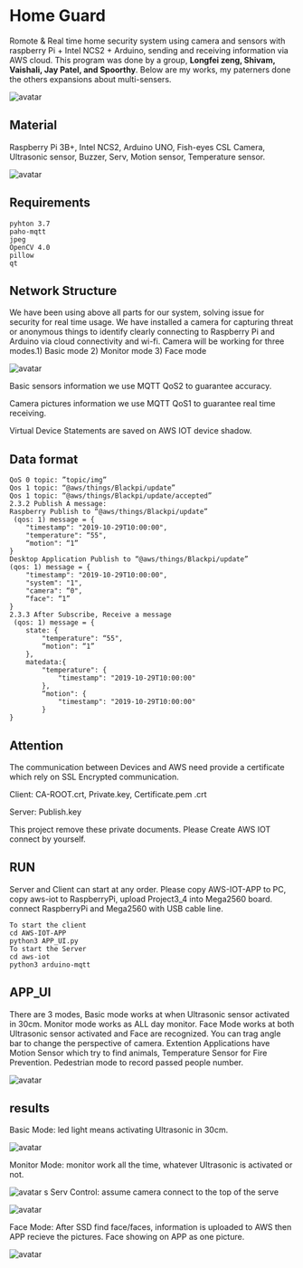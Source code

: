 # Home Guard
Romote & Real time home security system using camera and sensors with raspberry Pi + Intel NCS2 + Arduino, sending and receiving information via AWS cloud. This program was done by a group, **Longfei zeng, Shivam, Vaishali, Jay Patel, and Spoorthy**. Below are my works, my paterners done the others expansions about multi-sensers.

![avatar](./images/face.GIF)

## Material

Raspberry Pi 3B+, Intel NCS2, Arduino UNO, Fish-eyes CSL Camera, Ultrasonic sensor, Buzzer, Serv, Motion sensor, Temperature sensor.

![avatar](./images/material.png)

## Requirements
```
pyhton 3.7
paho-mqtt
jpeg
OpenCV 4.0
pillow
qt
```

## Network Structure
We have been using above all parts for our system, solving issue for security for real time usage. We have installed a camera for capturing threat or anonymous things to identify clearly connecting to Raspberry Pi and Arduino via cloud connectivity and wi-fi. Camera will be working for three modes.1) Basic mode 2) Monitor mode 3) Face mode

![avatar](./images/structure.png)

Basic sensors information we use MQTT QoS2 to guarantee accuracy.

Camera pictures information we use MQTT QoS1 to guarantee real time receiving.

Virtual Device Statements are saved on AWS IOT device shadow.

## Data format
```
QoS 0 topic: ”topic/img”
Qos 1 topic: “@aws/things/Blackpi/update”
Qos 1 topic: “@aws/things/Blackpi/update/accepted”
2.3.2 Publish A message:
Raspberry Publish to “@aws/things/Blackpi/update”
 (qos: 1) message = {
	"timestamp": "2019-10-29T10:00:00",
	"temperature": “55",
	“motion": “1”
}
Desktop Application Publish to “@aws/things/Blackpi/update”
(qos: 1) message = {
	"timestamp": "2019-10-29T10:00:00",
	"system": "1",
	"camera": “0",
	“face": “1”
}
2.3.3 After Subscribe, Receive a message
 (qos: 1) message = {
	state: {
		"temperature": “55",
		“motion": “1”
	},
	matedata:{
		"temperature": {
			"timestamp": "2019-10-29T10:00:00"
		},
		“motion": {
			"timestamp": "2019-10-29T10:00:00"
		}
}
```

## Attention

The communication between Devices and AWS need provide a certificate
which rely on SSL Encrypted communication.

Client: CA-ROOT.crt, Private.key, Certificate.pem .crt

Server: Publish.key

This project remove these private documents. Please Create AWS IOT connect by yourself.

## RUN

Server and Client can start at any order. Please copy AWS-IOT-APP to PC, copy aws-iot to RaspberryPi, upload Project3_4 into Mega2560 board. connect RaspberryPi and Mega2560 with USB cable line.
```
To start the client
cd AWS-IOT-APP
python3 APP_UI.py
To start the Server
cd aws-iot
python3 arduino-mqtt
```
## APP_UI

There are 3 modes, Basic mode works at when Ultrasonic sensor activated in 30cm.
 Monitor mode works as ALL day monitor. Face Mode works at both Ultrasonic sensor activated and Face are recognized. You can trag angle bar to change the perspective of camera. Extention Applications have Motion Sensor which try to find animals, Temperature Sensor for Fire Prevention. Pedestrian mode to record passed people number.

![avatar](./images/ui.jpg)

## results

Basic Mode: led light means activating Ultrasonic in 30cm.

![avatar](./images/base.GIF)

Monitor Mode: monitor work all the time, whatever Ultrasonic is activated or not.

![avatar](./images/moniter.GIF)
s
Serv Control: assume camera connect to the top of the serve

![avatar](./images/serv.GIF)

Face Mode: After SSD find face/faces, information is uploaded to AWS then APP recieve the pictures. Face showing on APP as one picture.

![avatar](./images/face.jpg)
